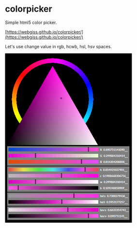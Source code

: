 # colorpicker

Simple html5 color picker.

[https://webgiss.github.io/colorpicker/](https://webgiss.github.io/colorpicker/)

Let's use change value in rgb, hcwb, hsl, hsv spaces.

![Screenshot](res/colorpicker-screenshot.png)



